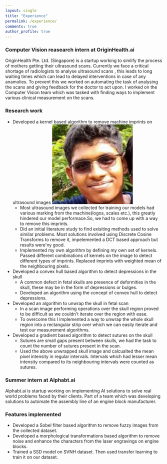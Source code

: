 ```yaml
---
layout: single
title: "Experience"
permalink: /experience/
comments: true
author_profile: true
---
```



### Computer Vision reasearch intern at OriginHealth.ai

OriginHealth Pte. Ltd. (Singapore) is a startup working to simlify the process of mothers getting their ultrasound scans. Currently we face a critical shortage of radiologists to analyse ultrasound scans , this leads to long waiting times which can lead to delayed interventions in case of any anamolies. To prevent this we worked on automating the task of analysing the scans and giving feedback for the doctor to act upon. I worked on the Computer Vision team which was tasked with finding ways to implement various clinical measurement on the scans. 
### Research work
* Developed a kernel based algorithm to remove machine imprints on ultrasound images
![](shrikumaran.png)
  * Most ultrasound images we collected for training our models had various marking from the machine(logos, scales etc.), this greatly hindered our model performace.So, we had to come up with a way to remove this imprints.
  * Did an initial literature study to find exisiting methods used to solve similar problems. Most solutions involved using Discrete Cosine Transforms to remove it, impelemented a DCT based approach but results were'ny good.
  * Implemented my own algorithm by defining my own set of kernels. Passed different combinations of kernels on the image to detect different types of imprints. Replaced imprints with weighted mean of the neighbouring pixels.
* Developed a convex hull based algorithm to detect depressions in the skull
  * A common defect in fetal skulls are presence of deformities in the skull, these may be in the form of depressions or bulges.
  * Developed an algorithm using the concept of convex hull to detect depressions.
* Developed an algorithm to unwrap the skull in fetal scan
  * In a scan image performing operations over the skull region proved to be difficult as we couldn't iterate over the region with ease.
  * To overcome this I implemented a way to unwrap the whole skull region into a rectangular strip over which we can easily iterate and test our measurement algorithms.
* Developed a gradient based algorithm to detect sutures on the skull
  * Sutures are small gaps present between skulls, we had the task to count the number of sutures present in the scan.
  * Used the above unwrapped skull image and calcualted the mean pixel intensity in regular intervals. Intervals which had lesser mean intensity compared to its neighbouring intervals were counted as sutures.

### Summer intern at Alphabt.ai

Alphabt.ai is startup working on implementing AI solutions to solve real world problems faced by their clients. Part of a team which was developing solutions to automate the assembly line of an engine block manufacturer. 
### Features implemented
* Developed a Sobel filter based algorithm to remove fuzzy images from the collected dataset.
* Developed a morphological transformations based algorithm to remove noise and enhance the characters
from the laser engravings on engine blocks.
* Trained a SSD model on SVNH dataset. Then used transfer learning to train it on our dataset.
